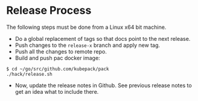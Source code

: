 # Release Process

The following steps must be done from a Linux x64 bit machine.

- Do a global replacement of tags so that docs point to the next release.
- Push changes to the `release-x` branch and apply new tag.
- Push all the changes to remote repo.
- Build and push pac docker image:
```console
$ cd ~/go/src/github.com/kubepack/pack
./hack/release.sh
```

- Now, update the release notes in Github. See previous release notes to get an idea what to include there.
